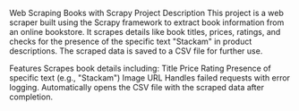 Web Scraping Books with Scrapy
Project Description
This project is a web scraper built using the Scrapy framework to extract book information from an online bookstore. It scrapes details like book titles, prices, ratings, and checks for the presence of the specific text "Stackam" in product descriptions. The scraped data is saved to a CSV file for further use.

Features
Scrapes book details including:
Title
Price
Rating
Presence of specific text (e.g., "Stackam")
Image URL
Handles failed requests with error logging.
Automatically opens the CSV file with the scraped data after completion.
